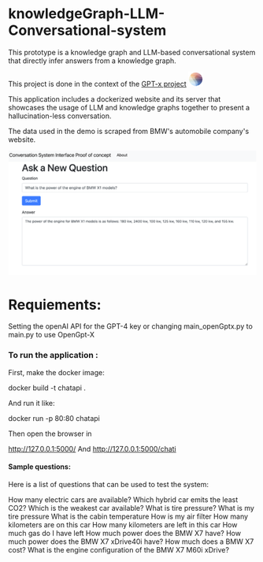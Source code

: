 # knowledgeGraph-LLM-Conversational-system

This prototype is a knowledge graph and LLM-based conversational system that directly infer answers from a knowledge graph.  

This project is done in the context of the [GPT-x project](https://opengpt-x.de/en/)  <img src="./img/open_gpt_x.png" alt="GPT-X project" width="30px"/>  

This application includes a dockerized website and its server that showcases the usage of LLM and knowledge graphs together to present a hallucination-less conversation. 

The data used in the demo is scraped from BMW's automobile company's website. 

![alt text](./img/Conversation_system.png "An image of the interface website included in the prototype.")

# Requiements:
Setting the openAI API for the GPT-4 key or changing main_openGptx.py to main.py to use OpenGpt-X 

### To run the application :

First, make the docker image:

docker build -t chatapi .


And run it like:

docker run -p 80:80 chatapi  

Then open the browser in

http://127.0.0.1:5000/
And  http://127.0.0.1:5000/chati 


#### Sample questions:
Here is a list of questions that can be used to test the system:

How many electric cars are available?
Which hybrid car emits the least CO2?
Which is the weakest car available?
What is tire pressure?
What is my tire pressure
What is the cabin temperature
How is my air filter
How many kilometers are on this car
How many kilometers are left in this car
How much gas do I have left
How much power does the BMW X7 have?
How much power does the BMW X7 xDrive40i have?
How much does a BMW X7 cost?
What is the engine configuration of the BMW X7 M60i xDrive?

